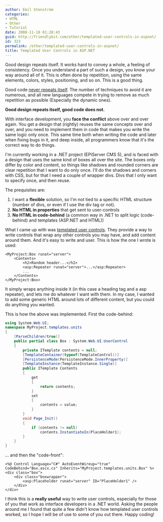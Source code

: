 ```yaml
---
author: Emil Stenström
categories:
- HTML
- Other
- Tutorial
date: 2008-11-18 01:28:43
guid: http://friendlybit.com/other/templated-user-controls-in-aspnet/
id: 323
permalink: /other/templated-user-controls-in-aspnet/
title: Templated User Controls in ASP.NET
---
```


Good design repeats itself. It works hard to convey a whole, a feeling of consistency. Once you understand a part of such a design, you know your way around all of it. This is often done by repetition, using the same elements, colors, styles, positioning, and so on. This is a good thing.

Good code [never repeats itself](http://en.wikipedia.org/wiki/Don%27t_repeat_yourself). The number of techniques to avoid it are numerous, and all new languages compete in trying to remove as much repetition as possible (Especially the dynamic ones).

**Good design repeats itself, good code does not.**

With interface development, you **face the conflict** above over and over again. You get a design that (rightly) reuses the same concepts over and over, and you need to implement them in code that makes you write the same logic only once. This same time both when writing the code and later when fixing bugs in it, and deep inside, all programmers know that it's the correct way to do things.

I'm currently working in a .NET project (EPiServer CMS 5), and is faced with a design that uses the same kind of boxes all over the site. The boxes only differ by color and content, so things like shadows and rounded corners are clear repetition that I want to do only once. I'll do the shadows and corners with CSS, but for that I need a couple of wrapper divs. Divs that I only want to specify once, and then reuse.

The prequisites are:

  1. I want a **flexible** solution, so I'm not tied to a specific HTML structure (number of divs, or even if I use the div tag or not).
  2. **No HTML in properties** that get sent to user-controls
  3. **No HTML in code-behind** (a common way in .NET to split logic (code-behind) and templates (ASP.NET and HTML))

What I came up with was [templated user controls](http://msdn.microsoft.com/en-us/library/36574bf6.aspx). They provide a way to write controls that wrap any other controls you may have, and add content around them. And it's easy to write and user. This is how the one I wrote is used:

```aspx-cs
<MyProject:Box runat="server">
    <Contents>
        <h2>Random header...</h2>
        <asp:Repeater runat="server">...</asp:Repeater>
        ...
    </Contents>
</MyProject:Box>
```

It simply wraps anything inside it (in this case a heading tag and a asp repeater), and lets me do whatever I want with them. In my case, I wanted to add some generic HTML around lots of different content, but you could do anything you wanted.

This is how the above was implemented. First the code-behind:

```csharp
using System.Web.UI;
namespace MyProject.templates.units
{
    [ParseChildren(true)]
    public partial class Box : System.Web.UI.UserControl
    {
        private ITemplate contents = null;
        [TemplateContainer(typeof(TemplateControl))]
        [PersistenceMode(PersistenceMode.InnerProperty)]
        [TemplateInstance(TemplateInstance.Single)]
        public ITemplate Contents
        {
            get
            {
                return contents;
            }
            set
            {
                contents = value;
            }
        }
        void Page_Init()
        {
            if (contents != null)
                contents.InstantiateIn(PlaceHolder1);
        }
    }
}
```

… and then the "code-front":

```aspx-cs
<%@ Control Language="C#" AutoEventWireup="true" CodeBehind="Box.ascx.cs" Inherits="MyProject.templates.units.Box" %>
<div class="box">
    <div class="boxwrapper">
        <asp:Placeholder runat="server" ID="PlaceHolder1" />
    </div>
</div>
```

I think this is a **really useful** way to write user controls, especially for those of you that work as interface developers in a .NET world. Asking the people around me I found that quite a few didn't know how templated user controls worked, so I hope I will be of use to some of you out there. Happy coding!
